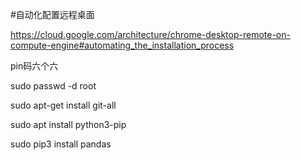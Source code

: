 #自动化配置远程桌面

https://cloud.google.com/architecture/chrome-desktop-remote-on-compute-engine#automating_the_installation_process

pin码六个六

sudo passwd -d root

sudo apt-get install git-all

sudo apt install python3-pip

sudo pip3 install pandas

